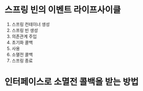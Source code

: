 # 스프링 빈의 이벤트 라이프사이클
1. 스프링 컨테이너 생성
2. 스프링 빈 생성
3. 의존관계 주입
4. 초기화 콜백
5. 사용
6. 소멸전 콜백
7. 스프링 종료

# 인터페이스로 소멸전 콜백을 받는 방법

